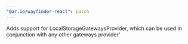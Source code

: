 ```yaml
---
"@ar.io/wayfinder-react": patch
---
```


Adds support for LocalStorageGatewaysProvider, which can be used in conjunction with any other gateways provider'
